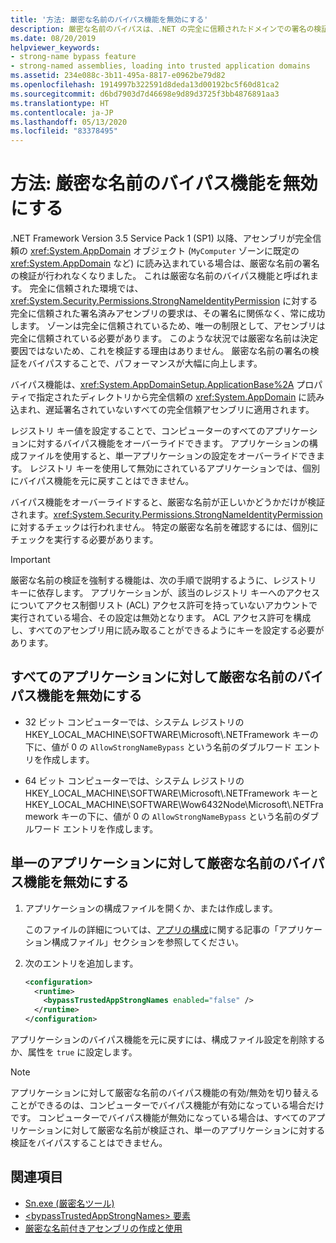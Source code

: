 ```yaml
---
title: '方法: 厳密な名前のバイパス機能を無効にする'
description: 厳密な名前のバイパスは、.NET の完全に信頼されたドメインでの署名の検証をスキップします。 1 つのアプリケーションまたはすべてのアプリケーションに対してこの機能をオーバーライドできます。
ms.date: 08/20/2019
helpviewer_keywords:
- strong-name bypass feature
- strong-named assemblies, loading into trusted application domains
ms.assetid: 234e088c-3b11-495a-8817-e0962be79d82
ms.openlocfilehash: 1914997b322591d8deda13d00192bc5f60d81ca2
ms.sourcegitcommit: d6bd7903d7d46698e9d89d3725f3bb4876891aa3
ms.translationtype: HT
ms.contentlocale: ja-JP
ms.lasthandoff: 05/13/2020
ms.locfileid: "83378495"
---
```

# <a name="how-to-disable-the-strong-name-bypass-feature"></a>方法: 厳密な名前のバイパス機能を無効にする
.NET Framework Version 3.5 Service Pack 1 (SP1) 以降、アセンブリが完全信頼の <xref:System.AppDomain> オブジェクト (`MyComputer` ゾーンに既定の <xref:System.AppDomain> など) に読み込まれている場合は、厳密な名前の署名の検証が行われなくなりました。 これは厳密な名前のバイパス機能と呼ばれます。 完全に信頼された環境では、<xref:System.Security.Permissions.StrongNameIdentityPermission> に対する完全に信頼された署名済みアセンブリの要求は、その署名に関係なく、常に成功します。 ゾーンは完全に信頼されているため、唯一の制限として、アセンブリは完全に信頼されている必要があります。 このような状況では厳密な名前は決定要因ではないため、これを検証する理由はありません。 厳密な名前の署名の検証をバイパスすることで、パフォーマンスが大幅に向上します。  
  
 バイパス機能は、<xref:System.AppDomainSetup.ApplicationBase%2A> プロパティで指定されたディレクトリから完全信頼の <xref:System.AppDomain> に読み込まれ、遅延署名されていないすべての完全信頼アセンブリに適用されます。  
  
 レジストリ キー値を設定することで、コンピューターのすべてのアプリケーションに対するバイパス機能をオーバーライドできます。 アプリケーションの構成ファイルを使用すると、単一アプリケーションの設定をオーバーライドできます。 レジストリ キーを使用して無効にされているアプリケーションでは、個別にバイパス機能を元に戻すことはできません。  
  
 バイパス機能をオーバーライドすると、厳密な名前が正しいかどうかだけが検証されます。<xref:System.Security.Permissions.StrongNameIdentityPermission> に対するチェックは行われません。 特定の厳密な名前を確認するには、個別にチェックを実行する必要があります。  
  
> [!IMPORTANT]
> 厳密な名前の検証を強制する機能は、次の手順で説明するように、レジストリ キーに依存します。 アプリケーションが、該当のレジストリ キーへのアクセスについてアクセス制御リスト (ACL) アクセス許可を持っていないアカウントで実行されている場合、その設定は無効となります。 ACL アクセス許可を構成し、すべてのアセンブリ用に読み取ることができるようにキーを設定する必要があります。  
  
## <a name="disable-the-strong-name-bypass-feature-for-all-applications"></a>すべてのアプリケーションに対して厳密な名前のバイパス機能を無効にする  
  
- 32 ビット コンピューターでは、システム レジストリの HKEY_LOCAL_MACHINE\SOFTWARE\Microsoft\\.NETFramework キーの下に、値が 0 の `AllowStrongNameBypass` という名前のダブルワード エントリを作成します。  
  
- 64 ビット コンピューターでは、システム レジストリの HKEY_LOCAL_MACHINE\SOFTWARE\Microsoft\\.NETFramework キーと HKEY_LOCAL_MACHINE\SOFTWARE\Wow6432Node\Microsoft\\.NETFramework キーの下に、値が 0 の `AllowStrongNameBypass` という名前のダブルワード エントリを作成します。  
  
## <a name="disable-the-strong-name-bypass-feature-for-a-single-application"></a>単一のアプリケーションに対して厳密な名前のバイパス機能を無効にする  
  
1. アプリケーションの構成ファイルを開くか、または作成します。  
  
    このファイルの詳細については、[アプリの構成](../../framework/configure-apps/index.md)に関する記事の「アプリケーション構成ファイル」セクションを参照してください。  
  
2. 次のエントリを追加します。  
  
    ```xml  
    <configuration>  
      <runtime>  
        <bypassTrustedAppStrongNames enabled="false" />  
      </runtime>  
    </configuration>  
    ```  
  
 アプリケーションのバイパス機能を元に戻すには、構成ファイル設定を削除するか、属性を `true` に設定します。  
  
> [!NOTE]
> アプリケーションに対して厳密な名前のバイパス機能の有効/無効を切り替えることができるのは、コンピューターでバイパス機能が有効になっている場合だけです。 コンピューターでバイパス機能が無効になっている場合は、すべてのアプリケーションに対して厳密な名前が検証され、単一のアプリケーションに対する検証をバイパスすることはできません。  
  
## <a name="see-also"></a>関連項目

- [Sn.exe (厳密名ツール)](../../framework/tools/sn-exe-strong-name-tool.md)
- [\<bypassTrustedAppStrongNames> 要素](../../framework/configure-apps/file-schema/runtime/bypasstrustedappstrongnames-element.md)
- [厳密な名前付きアセンブリの作成と使用](create-use-strong-named.md)

